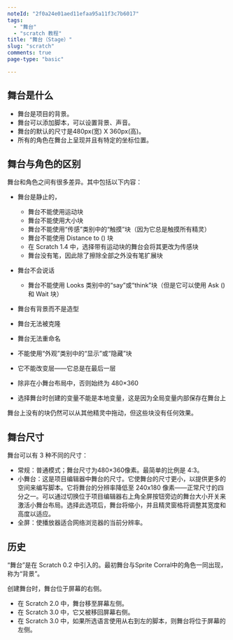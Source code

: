 ```yaml
---
noteId: "2f0a24e01aed11efaa95a11f3c7b6017"
tags:
  - "舞台"
  - "scratch 教程"
title: "舞台（Stage）"
slug: "scratch"
comments: true
page-type: "basic"

---
```


## 舞台是什么
- 舞台是项目的背景。
- 舞台可以添加脚本，可以设置背景、声音。
- 舞台的默认的尺寸是480px(宽) X 360px(高)。
- 所有的角色在舞台上呈现并且有特定的坐标位置。

## 舞台与角色的区别
舞台和角色之间有很多差异。其中包括以下内容：

- 舞台是静止的，
    - 舞台不能使用运动块
    - 舞台不能使用大小块
    - 舞台不能使用“传感”类别中的“触摸”块（因为它总是触摸所有精灵）
    - 舞台不能使用 Distance to () 块
    - 在 Scratch 1.4 中，选择带有运动块的舞台会将其更改为传感块
    - 舞台没有笔，因此除了擦除全部之外没有笔扩展块

- 舞台不会说话
    - 舞台不能使用 Looks 类别中的“say”或“think”块（但是它可以使用 Ask () 和 Wait 块）
- 舞台有背景而不是造型
- 舞台无法被克隆
- 舞台无法重命名
- 不能使用“外观”类别中的“显示”或“隐藏”块
- 它不能改变层——它总是在最后一层
- 除非在小舞台布局中，否则始终为 480×360
- 选择舞台时创建的变量不能是本地变量，这是因为全局变量内部保存在舞台上
  

舞台上没有的块仍然可以从其他精灵中拖动，但这些块没有任何效果。

## 舞台尺寸
舞台可以有 3 种不同的尺寸：

- 常规：普通模式；舞台尺寸为480×360像素。最简单的比例是 4:3。
- 小舞台：这是项目编辑器中舞台的尺寸。它使舞台的尺寸更小，以提供更多的空间来编写脚本。它将舞台的分辨率降低至 240x180 像素——正常尺寸的四分之一。可以通过切换位于项目编辑器右上角全屏按钮旁边的舞台大小开关来激活小舞台布局。选择此选项后，舞台将缩小，并且精灵窗格将调整其宽度和高度以适应。
- 全屏：使播放器适合网络浏览器的当前分辨率。

## 历史
“舞台”是在 Scratch 0.2 中引入的。最初舞台与Sprite Corral中的角色一同出现，称为“背景”。

创建舞台时，舞台位于屏幕的右侧。

- 在 Scratch 2.0 中，舞台移至屏幕左侧。
- 在 Scratch 3.0 中，它又被移回屏幕右侧。
- 在 Scratch 3.0 中，如果所选语言使用从右到左的脚本，则舞台将位于屏幕的左侧。